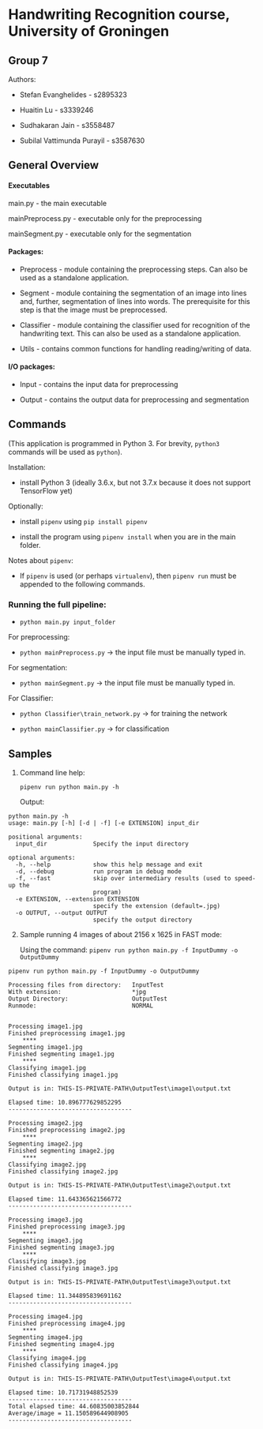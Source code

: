 # Handwriting Recognition course, University of Groningen
## Group 7

Authors:

- Stefan Evanghelides - s2895323

- Huaitin Lu - s3339246

- Sudhakaran Jain - s3558487

- Subilal Vattimunda Purayil - s3587630

## General Overview

#### Executables

main.py - the main executable

mainPreprocess.py - executable only for the preprocessing

mainSegment.py - executable only for the segmentation

#### Packages:

- Preprocess - module containing the preprocessing steps. Can also be used as a standalone application.

- Segment - module containing the segmentation of an image into lines and, further, segmentation of lines into words. The prerequisite for this step is that the image must be preprocessed.

- Classifier - module containing the classifier used for recognition of the handwriting text. This can also be used as a standalone application.

- Utils - contains common functions for handling reading/writing of data.

#### I/O packages:

- Input - contains the input data for preprocessing

- Output - contains the output data for preprocessing and segmentation

## Commands

(This application is programmed in Python 3. For brevity, `python3` commands will be used as `python`).

Installation:

- install Python 3 (ideally 3.6.x, but not 3.7.x because it does not support TensorFlow yet)

Optionally:

- install `pipenv` using `pip install pipenv`

- install the program using `pipenv install` when you are in the main folder.

Notes about `pipenv`:

- If `pipenv` is used (or perhaps `virtualenv`), then `pipenv run` must be appended to the following commands.

### Running the full pipeline:

- `python main.py input_folder`

For preprocessing:

- `python mainPreprocess.py` -> the input file must be manually typed in.

For segmentation:

- `python mainSegment.py` -> the input file must be manually typed in.

For Classifier:

- `python Classifier\train_network.py` -> for training the network

- `python mainClassifier.py` -> for classification

## Samples

1. Command line help:

   `pipenv run python main.py -h`

   Output:

  ```
  python main.py -h
  usage: main.py [-h] [-d | -f] [-e EXTENSION] input_dir

  positional arguments:
    input_dir             Specify the input directory

  optional arguments:
    -h, --help            show this help message and exit
    -d, --debug           run program in debug mode
    -f, --fast            skip over intermediary results (used to speed-up the
                          program)
    -e EXTENSION, --extension EXTENSION
                          specify the extension (default=.jpg)  
    -o OUTPUT, --output OUTPUT
                          specify the output directory
  ```
  
2. Sample running 4 images of about 2156 x 1625 in FAST mode:

   Using the command: `pipenv run python main.py -f InputDummy -o OutputDummy`

  ```
  pipenv run python main.py -f InputDummy -o OutputDummy

  Processing files from directory:   InputTest
  With extension:                    *jpg
  Output Directory:                  OutputTest
  Runmode:                           NORMAL


  Processing image1.jpg
  Finished preprocessing image1.jpg
      ****
  Segmenting image1.jpg
  Finished segmenting image1.jpg
      ****
  Classifying image1.jpg
  Finished classifying image1.jpg

  Output is in: THIS-IS-PRIVATE-PATH\OutputTest\image1\output.txt

  Elapsed time: 10.896777629852295
  -----------------------------------

  Processing image2.jpg
  Finished preprocessing image2.jpg
      ****
  Segmenting image2.jpg
  Finished segmenting image2.jpg
      ****
  Classifying image2.jpg
  Finished classifying image2.jpg

  Output is in: THIS-IS-PRIVATE-PATH\OutputTest\image2\output.txt
  
  Elapsed time: 11.643365621566772
  -----------------------------------

  Processing image3.jpg
  Finished preprocessing image3.jpg
      ****
  Segmenting image3.jpg
  Finished segmenting image3.jpg
      ****
  Classifying image3.jpg
  Finished classifying image3.jpg

  Output is in: THIS-IS-PRIVATE-PATH\OutputTest\image3\output.txt

  Elapsed time: 11.344895839691162
  -----------------------------------

  Processing image4.jpg
  Finished preprocessing image4.jpg
      ****
  Segmenting image4.jpg
  Finished segmenting image4.jpg
      ****
  Classifying image4.jpg
  Finished classifying image4.jpg

  Output is in: THIS-IS-PRIVATE-PATH\OutputTest\image4\output.txt

  Elapsed time: 10.71731948852539
  -----------------------------------
  Total elapsed time: 44.60835003852844
  Average/image = 11.150589644908905
  -----------------------------------
  ```
